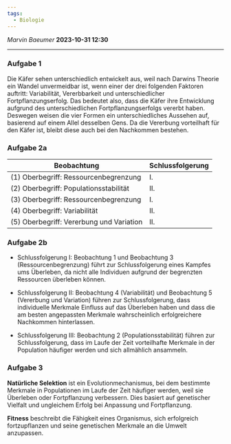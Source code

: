 ```yaml
---
tags:
  - Biologie
---
```

*Marvin Baeumer* **2023-10-31 12:30**

---
### Aufgabe 1
Die Käfer sehen unterschiedlich entwickelt aus, weil nach Darwins Theorie ein Wandel unvermeidbar ist, wenn einer der drei folgenden Faktoren auftritt: Variabilität, Vererbbarkeit und unterschiedlicher Fortpflanzungserfolg. Das bedeutet also, dass die Käfer ihre Entwicklung aufgrund des unterschiedlichen Fortpflanzungserfolgs vererbt haben. Deswegen weisen die vier Formen ein unterschiedliches Aussehen auf, basierend auf einem Allel desselben Gens. Da die Vererbung vorteilhaft für den Käfer ist, bleibt diese auch bei den Nachkommen bestehen.
### Aufgabe 2a
|Beobachtung|Schlussfolgerung|
|-----------|----------------|
|(1) Oberbegriff: Ressourcenbegrenzung|I.|
|(2) Oberbegriff: Populationsstabilität|II.|
|(3) Oberbegriff: Ressourcenbegrenzung|I.|
|(4) Oberbegriff: Variabilität|II.|
|(5) Oberbegriff: Vererbung und Variation|II.|
### Aufgabe 2b
- Schlussfolgerung I: Beobachtung 1 und Beobachtung 3 (Ressourcenbegrenzung) führt zur Schlussfolgerung eines Kampfes ums Überleben, da nicht alle Individuen aufgrund der begrenzten Ressourcen überleben können.

- Schlussfolgerung II: Beobachtung 4 (Variabilität) und Beobachtung 5 (Vererbung und Variation) führen zur Schlussfolgerung, dass individuelle Merkmale Einfluss auf das Überleben haben und dass die am besten angepassten Merkmale wahrscheinlich erfolgreichere Nachkommen hinterlassen.

- Schlussfolgerung III: Beobachtung 2 (Populationsstabilität) führen zur Schlussfolgerung, dass im Laufe der Zeit vorteilhafte Merkmale in der Population häufiger werden und sich allmählich ansammeln.
### Aufgabe 3
**Natürliche Selektion** ist ein Evolutionmechanismus, bei dem bestimmte Merkmale in Populationen im Laufe der Zeit häufiger werden, weil sie Überleben oder Fortpflanzung verbessern. Dies basiert auf genetischer Vielfalt und ungleichem Erfolg bei Anpassung und Fortpflanzung.

**Fitness** beschreibt die Fähigkeit eines Organismus, sich erfolgreich fortzupflanzen und seine genetischen Merkmale an die Umwelt anzupassen.